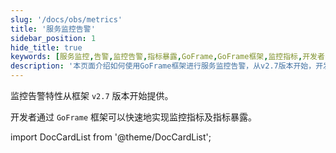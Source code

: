 ```yaml
---
slug: '/docs/obs/metrics'
title: '服务监控告警'
sidebar_position: 1
hide_title: true
keywords: [服务监控,告警,监控告警,指标暴露,GoFrame,GoFrame框架,监控指标,开发者,v2.7版本,框架特性]
description: '本页面介绍如何使用GoFrame框架进行服务监控告警，从v2.7版本开始，开发者可快速实现监控指标及其暴露，便于对系统进行全面的监控和及时预警。'
---
```


监控告警特性从框架 `v2.7` 版本开始提供。

开发者通过 `GoFrame` 框架可以快速地实现监控指标及指标暴露。

import DocCardList from '@theme/DocCardList';

<DocCardList />